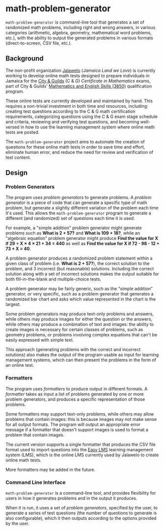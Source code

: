 # math-problem-generator

`math-problem-generator` is command-line tool that generates a set of randomized math problems, including right and wrong answers, in various categories (arithmetic, algebra, geometry, mathematical word problems, etc.), with the ability to output the generated problems in various formats (direct-to-screen, CSV file, etc.).

## Background

The non-profit organization [Jalawelo](https://www.jalawelo.org) (_Jamaica Land we Love_) is currently working to develop online math tests designed to prepare individuals in Jamaica for the [City & Guilds](https://www.cityandguilds.com) (C & G) _Certificate in Mathematics_ exams, part of City & Guilds' [Mathematics and English Skills (3850)](https://www.cityandguilds.com/qualifications-and-apprenticeships/skills-for-work-and-life/english-mathematics-and-ict-skills/3850-mathematics-and-english-skills#tab=information) qualification program.

These online tests are currently developed and maintained by hand. This requires a non-trivial investment in both time and resources, including: creating test questions according to the C & G math certification requirements, categorizing questions using the C & G exam stage schedule and criteria, reviewing and verifying test questions, and becoming well-versed in how to use the learning management system where online math tests are posted.

The `math-problem-generator` project aims to automate the creation of questions for these online math tests in order to save time and effort, eliminate human error, and reduce the need for review and verification of test content.

## Design

### Problem Generators

The program uses _problem generators_ to generate problems. A _problem generator_ is a piece of code that can generate a specific type of math problem, but generate a slightly different variation of the problem each time it's used. This allows the `math-problem-generator` program to generate a different (and randomized) set of questions each time it is used.

For example, a "simple addition" problem generator might generate problems such as **What is 2 + 57?** and **What is 109 + 18?**, while an "algebraic equation" problem generator might produce **Find the value for X if 29 ÷ X × 4 × 21 + 34 = 440** as well as **Find the value for X if 72 - 98 - 12 + 73 + X = 40**.

A problem generator produces a randomized problem statement within a given class of problem (i.e. **What is 2 + 57?**), the correct solution to the problem, and 3 incorrect (but reasonable) solutions. Including the correct solution along with a set of incorrect solutions makes the output suitable for both fill-in-the-blank and multiple-choice tests.

A problem generator may be fairly generic, such as the "simple addition" generator, or very specific, such as a problem generator that generates a randomized bar chart and asks which value represented in the chart is the largest.

Some problem generators may produce text-only problems and answers, while others may produce images for either the question or the answers, while others may produce a combination of text and images: the ability to create images is necessary for certain classes of problems, such as geometry problems, or problems involving complex equations that can't be easily expressed with simple text.

This approach (generating problems with the correct and incorrect solutions) also makes the output of the program usable as input for learning management systems, which can then present the problems in the form of an online test.

### Formatters

The program uses _formatters_ to produce output in different formats. A _formatter_ takes as input a list of problems generated by one or more problem generators, and produces a specific representation of those problems.

Some formatters may support text-only problems, while others may allow problems that contain images: this is because images may not make sense for all output formats. The program will output an appropriate error message if a formatter that doesn't support images is used to format a problem that contain images.

The current version supports a single formatter that produces the CSV file format used to import questions into the [Easy LMS](https://easy-lms.com) learning management system (LMS), which is the online LMS currently used by Jalawelo to create online math tests.

More formatters may be added in the future.

### Command Line Interface

`math-problem-generator` is a command-line tool, and provides flexibility for users in how it generates problems and in the output it produces.

When it is run, it uses a set of _problem generators_, specified by the user, to generate a series of test questions (the number of questions to generate is also configurable), which it then outputs according to the options provided by the user.

